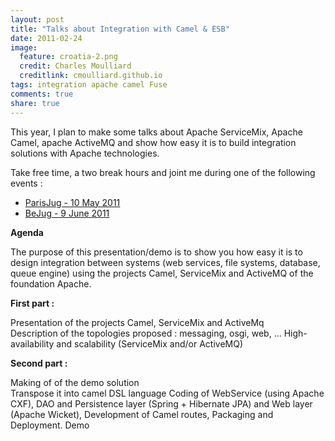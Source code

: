 ```yaml
---
layout: post
title: "Talks about Integration with Camel & ESB"
date: 2011-02-24
image:
  feature: croatia-2.png
  credit: Charles Moulliard
  creditlink: cmoulliard.github.io
tags: integration apache camel Fuse
comments: true
share: true
---
```


This year, I plan to make some talks about Apache ServiceMix, Apache Camel, apache ActiveMQ and show
how easy it is to build integration solutions with Apache technologies.

Take free time, a two break hours and joint me during one of the following events :

* <a href="http://www.parisjug.org/xwiki/bin/view/Meeting/20110510">ParisJug - 10 May 2011</a>
* <a href="http://www.bejug.org/confluenceBeJUG/display/BeJUG/Integration+with+Apache+Camel+and+ESB">BeJug - 9 June 2011</a>

<b>Agenda</b>

The purpose of this presentation/demo is to show you how easy it is to design integration between systems (web services, file systems, database, queue engine)
using the projects Camel, ServiceMix and ActiveMQ of the foundation Apache.

<b>First part :</b>

Presentation of the projects Camel, ServiceMix and ActiveMq<br/>Description of the topologies proposed : messaging, osgi, web, ...
High-availability and scalability (ServiceMix and/or ActiveMQ)

<b>Second part :</b>

Making of of the demo solution<br/>Transpose it into camel DSL language
Coding of WebService (using Apache CXF), DAO and Persistence layer (Spring + Hibernate JPA) and Web layer (Apache Wicket),
Development of Camel routes, Packaging and Deployment. Demo
